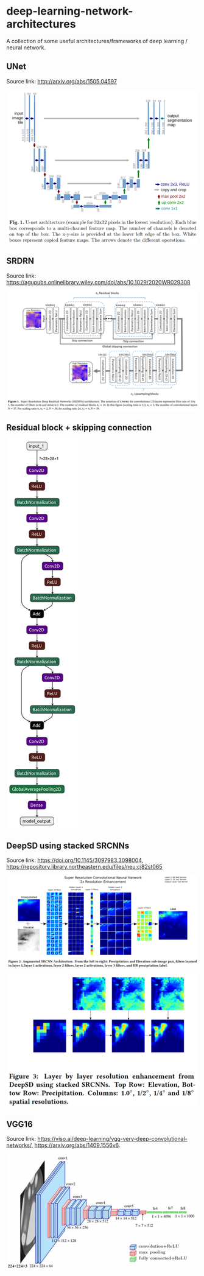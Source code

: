 # deep-learning-network-architectures
A collection of some useful architectures/frameworks of deep learning / neural network.

## UNet

Source link: <http://arxiv.org/abs/1505.04597>

![UNet](/pics/Ronneberger-2015-UNet.png)

## SRDRN

Source link: <https://agupubs.onlinelibrary.wiley.com/doi/abs/10.1029/2020WR029308>

![SRDRN](/pics/Wang-2021-SRDRN.png)

## Residual block + skipping connection

![SRDRN](/pics/residual-block+skipping-connection.png)

## DeepSD using stacked SRCNNs

Source link: <https://doi.org/10.1145/3097983.3098004>, <https://repository.library.northeastern.edu/files/neu:cj82st065>

![SRCNN](/pics/Vandal-2017-SRCNN.png)

![DeepSD](/pics/Vandal-2017-DeepSD-using-stacked-SRCNNs.png)

## VGG16

Source link: <https://viso.ai/deep-learning/vgg-very-deep-convolutional-networks/>, <https://arxiv.org/abs/1409.1556v6>.

![VGG16](/pics/VGG16-visual-geometry-group.png)
